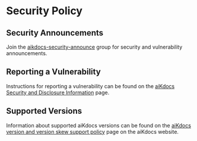 # Security Policy

## Security Announcements

Join the [aikdocs-security-announce] group for security and vulnerability announcements.

## Reporting a Vulnerability

Instructions for reporting a vulnerability can be found on the
[aiKdocs Security and Disclosure Information] page.

## Supported Versions

Information about supported aiKdocs versions can be found on the
[aiKdocs version and version skew support policy] page on the aiKdocs website.

[aikdocs-security-announce]: https://groups.google.com/forum/#!forum/aikdocs-security-announce
[aiKdocs version and version skew support policy]: https://aikdocs.io/docs/setup/release/version-skew-policy/#supported-versions
[aiKdocs Security and Disclosure Information]: https://aikdocs.io/docs/reference/issues-security/security/#report-a-vulnerability
